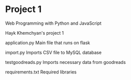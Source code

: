# Project 1

Web Programming with Python and JavaScript

Hayk Khemchyan's project 1

application.py
Main file that runs on flask

import.py
Imports CSV file to MySQL database

testgoodreads.py
Imports necessary data from goodreads

requirements.txt
Required libraries
